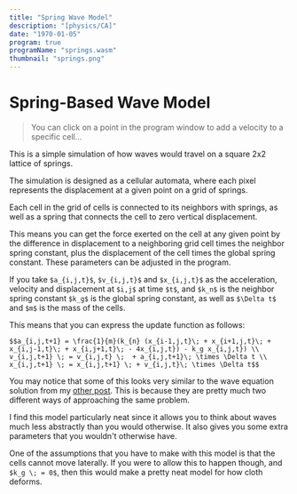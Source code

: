 ```yaml
---
title: "Spring Wave Model"
description: "[physics/CA]"
date: "1970-01-05"
program: true
programName: "springs.wasm"
thumbnail: "springs.png"
---
```


# Spring-Based Wave Model

> You can click on a point in the program window to add a velocity to a specific cell... 

This is a simple simulation of how waves would travel on a square 2x2 lattice of springs.

The simulation is designed as a cellular automata, where each pixel represents the
displacement at a given point on a grid of springs.

Each cell in the grid of cells is connected to its neighbors with springs, as well as a
spring that connects the cell to zero vertical displacement.

This means you can get the force exerted on the cell at any given point by the difference
in displacement to a neighboring grid cell times the neighbor spring constant, plus the
displacement of the cell times the global spring constant. These parameters can be adjusted
in the program.

If you take `$a_{i,j,t}$`, `$v_{i,j,t}$` and `$x_{i,j,t}$` as the
acceleration, velocity and displacement at `$i,j$` at time `$t$`, and `$k_n$` is the neighbor spring constant `$k_g$`
is the global spring constant, as well as `$\Delta t$` and `$m$` is the mass of the cells.

This means that you can express the update function as follows:

`$$a_{i,j,t+1} = \frac{1}{m}(k_{n} (x_{i-1,j,t}\; + x_{i+1,j,t}\; + x_{i,j-1,t}\; + x_{i,j+1,t}\; - 4x_{i,j,t}) - k_g x_{i,j,t}) \\ v_{i,j,t+1} \; = v_{i,j,t} \;  + a_{i,j,t+1}\; \times \Delta t \\ x_{i,j,t+1} \; = x_{i,j,t+1} \; + v_{i,j,t}\; \times \Delta t$$`

You may notice that some of this looks very similar to the wave equation solution from my [other post](waveeq.md).
This is because they are pretty much two different ways of approaching the same problem.

I find this model particularly neat since it allows you to think about waves much less abstractly than you would
otherwise. It also gives you some extra parameters that you wouldn't otherwise have.

One of the assumptions that you have to make with this model is that the cells cannot move laterally. If you were
to allow this to happen though, and `$k_g \; = 0$`, then this would make a pretty neat model for how cloth deforms.